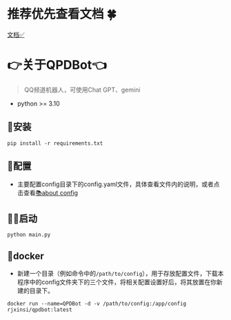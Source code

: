 # 推荐优先查看文档 🍀
[文档✅](https://xinsis-organization.gitbook.io/qpdbot/)
# 👉关于QPDBot👈
> QQ频道机器人，可使用Chat GPT、gemini
- python >= 3.10
## 💽安装
```shell
pip install -r requirements.txt
```
## 📖配置
- 主要配置config目录下的config.yaml文件，具体查看文件内的说明，或者点击查看[📚about config](https://xinsis-organization.gitbook.io/qpdbot/qi-bu/guan-yu-config.yaml)

## 🏃‍♂️启动
```shell
python main.py
```

## 🍾docker
- 新建一个目录（例如命令中的`/path/to/config`），用于存放配置文件，下载本程序中的config文件夹下的三个文件，将相关配置设置好后，将其放置在你新建的目录下。
```shell
docker run --name=QPDBot -d -v /path/to/config:/app/config rjxinsi/qpdbot:latest
```
